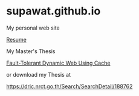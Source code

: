 # supawat.github.io

My personal web site

<a href="https://supawat.github.io/resume/index.html" target="_blank">Resume</a>

My Master's Thesis

<a href="https://supawat.github.io/thesis/mee0252.pdf" target="_blank">Fault-Tolerant Dynamic Web Using Cache</a>

or download my Thesis at 

<a href="https://dric.nrct.go.th/Search/SearchDetail/188762" target="_blank">https://dric.nrct.go.th/Search/SearchDetail/188762</a>
